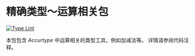 # 精确类型～运算相关包

[![Type Lint](https://github.com/accurtype/accurtype/actions/workflows/lint.yaml/badge.svg)](https://github.com/accurtype/accurtype/actions/workflows/lint.yaml)

本包包含 _Accurtype_ 中运算相关的类型工具，例如加减法等。
详情请参阅代码注释。
